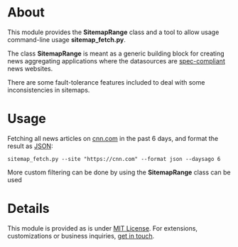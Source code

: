 About
=====

This module provides the **SitemapRange** class and a tool to allow usage
command-line usage **sitemap_fetch.py**.

The class **SitemapRange** is meant as a generic building block for creating
news aggregating applications where the datasources are [spec-compliant](https://www.sitemaps.org/protocol.html) news websites.

There are some fault-tolerance features included to deal with some inconsistencies in sitemaps.

Usage
=====

Fetching all news articles on [cnn.com](http://cnn.com) in the past 6 days, and format the result as [JSON](https://en.wikipedia.org/wiki/JSON):

    sitemap_fetch.py --site "https://cnn.com" --format json --daysago 6

More custom filtering can be done by using the **SitemapRange** class can be used

Details
=======

This module is provided as is under [MIT License](https://opensource.org/licenses/MIT).
For extensions, customizations or business inquiries, [get in touch](mailto:business@garage-coding.com).
